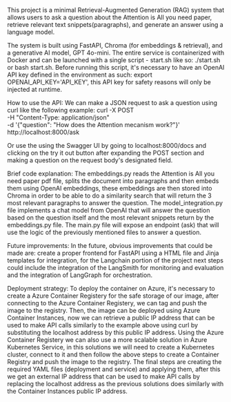 This project is a minimal Retrieval-Augmented Generation (RAG) system that allows users to ask a question about the Attention is All you need paper, retrieve relevant text snippets(paragraphs), and generate an answer using a language model.

The system is built using FastAPI, Chroma (for embeddings & retrieval), and a generative AI model, GPT 4o-mini. The entire service is containerized with Docker and can be launched with a single script - start.sh like so: ./start.sh or bash start.sh. Before running this script, it's necessary to have an OpenAI API key defined in the environment as such: export OPENAI_API_KEY='API_KEY', this API key for safety reasons will only be injected at runtime.

How to use the API:
We can make a JSON request to ask a question using curl like the following example:
curl -X POST \
     -H "Content-Type: application/json" \
     -d '{"question": "How does the Attention mecanism work?"}' \
     http://localhost:8000/ask

Or use the using the Swagger UI by going to localhost:8000/docs and clicking on the try it out button after expanding the POST section and making a question on the request body's designated field.

Brief code explanation:
The embeddings.py reads the Attention is All you need paper pdf file, splits the document into paragraphs and then embeds them using OpenAI embeddings, these embeddings are then stored into Chroma in order to be able to do a similarity search that will return the 3 most relevant paragraphs to answer the question.
The model_integration.py file implements a chat model from OpenAI that will answer the question based on the question itself and the most relevant snippets return by the embeddings.py file. The main.py file will expose an endpoint (ask) that will use the logic of the previously mentioned files to answer a question.

Future improvements:
In the future, obvious improvements that could be made are: create a proper frontend for FastAPI using a HTML file and Jinja templates for integration, for the Langchain portion of the project next steps could include the integration of the LangSmith for monitoring and evaluation and the integration of LangGraph for orchestration.

Deployment strategy:
To deploy the container on Azure, it's necessary to create a Azure Container Registery for the safe storage of our image, after connecting to the Azure Container Registery, we can tag and push the image to the registry. Then, the image can be deployed using Azure Container Instances, now we can retrieve a public IP address that can be used to make API calls similarly to the example above using curl by substituting the localhost address by this public IP address. Using the Azure Container Registery we can also use a more scalable solution in Azure Kubernetes Service, in this solutions we will need to create a Kubernetes cluster, connect to it and then follow the above steps to create a Container Registry and push the image to the registry. The final steps are creating the required YAML files (deployment and service) and applying them, after this we get an external IP address that can be used to make API calls by replacing the localhost address as the previous solutions does similarly with the Container Instances public IP address.